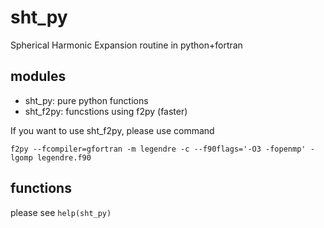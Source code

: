# sht_py
Spherical Harmonic Expansion routine in python+fortran


## modules
- sht_py: pure python functions
- sht_f2py: funcstions using f2py (faster)

If you want to use sht_f2py, please use command
```
f2py --fcompiler=gfortran -m legendre -c --f90flags='-O3 -fopenmp' -lgomp legendre.f90
```

## functions
please see ```help(sht_py)```

